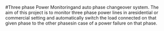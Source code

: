 #Three phase Power Monitoringand auto phase changeover system. 
The aim of this project is to monitor three phase power lines in aresidential or commercial setting and automatically switch the load connected on that given phase to the other phasesin case of a power failure on that phase. 
